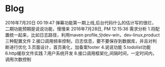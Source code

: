 # Blog
2016年7月20日 00:19:47 弹幕功能第一期上线,后台代码什么的估计写的很烂，二期功能预期是说说功能，慢慢来
2016年7月28日, PM 12:15:36
    需求分析
        1.将配置统一起来，比如日志路径，利用maven profile,分dev-win，dev-linux,product三种配置文件
        2.接口调用频率控制，日志信息，要不要保存到数据库，并且对判断进行优化
        3.页面设计，首页美化，加备案footer
        4.说说功能
        5.todolist功能
        6.http缓存文件实践
        7.用户系统开发
        8.接口调用框架化,间隔时间，一定时间内，调用次数控制
